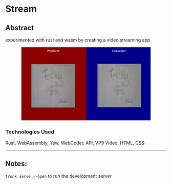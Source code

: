 # Stream
## Abstract
experimented with rust and wasm by creating a video streaming app

<p align="center"><img src="https://github.com/Yehdar/stream/blob/main/demo/demo.png" width="80%"></p>

### Technologies Used
Rust, WebAssembly, Yew, WebCodec API, VP9 Video, HTML, CSS

<hr> 

## Notes:
`trunk serve --open` to run the development server
